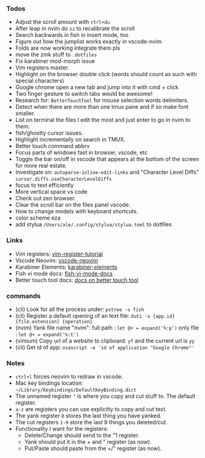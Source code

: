 ### Todos

- Adjust the scroll amount with `ctrl+du`
- After leap in nvim do `zz` to recalibrate the scroll
- Search backwards in fish in insert mode, too
- Figure out how the jumplist works exactly in vscode-nvim.
- Folds are now working integrate them pls
- move the zmk stuff to `.dotfiles`
- Fix karabiner mod-morph issue
- Vim registers master.
- Highlight on the browser double click (words should count as such with special characters)
- Google chrome open a new tab and jump into it with cmd + click
- Two finger gesture to switch tabs would be awesome!
- Research for: `BetterTouchTool` for mouse selection words delimiters.
- Detect when there are more than one tmux pane and if so make font smaller.
- List on terminal the files I edit the most and just enter to go in nvim to them.
- fish/ghostty cursor issues.
- Highlight incrementally on search in TMUX.
- Better touch command abbrv
- Focus parts of windows fast in browser, vscode, etc
- Toggle the bar on/off in vscode that appears at the bottom of the screen for more real estate.
- Investigate on: `autoparse-inline-edit-links` and "Character Level Diffs" `cursor.diffs.useCharacterLevelDiffs`
- focus to text efficiently
- More vertical space vs code
- Check out zen browser.
- Clear the scroll bar on the files panel vscode.
- How to change models with keyboard shortcuts.
- color scheme eza
- add stylua `/Users/ale/.config/stylua/stylua.toml` to dotfiles

### Links

- Vim registers:
  [vim-register-tutorial](https://www.barbarianmeetscoding.com/boost-your-coding-fu-with-vscode-and-vim/copy-paste/)
- Vscode Neovim:
  [vscode-neovim]("https://marketplace.visualstudio.com/items?itemName=asvetliakov.vscode-neovim")
- Karabiner Elements:
  [karabiner-elements]("https://karabiner-elements.pqrs.org/docs/")
- Fish vi mode docs:
  [fish-vi-mode-docs]("https://fishshell.com/docs/current/interactive.html#command-mode")
- Better touch tool docs:
  [docs on better touch tool]("https://docs.folivora.ai/")

### commands

- (cli) Look for all the process under: `pstree -s fish`
- (cli) Register a default opening of an text file: `duti -s {app.id} {file.extension} {operation}`
- (nvim) Yank file name "nvim": full path `:let @+ = expand('%:p')` only file `:let @+ = expand('%:t')`
- (vimium) Copy url of a website to clipboard: `yf` and the current url is `yy`
- (cli) Get id of app: `osascript -e 'id of application "Google Chrome"'`

### Notes

- `ctrl+l` forces neovim to redraw in vscode.
- Mac key bindings location: `~/Library/Keybindings/DefaultKeyBinding.dict`
- The unnamed register `"` is where you copy and cut stuff to. The default register.
- `a-z` are registers you can use explicitly to copy and cut text.
- The yank register `0` stores the last thing you have yanked.
- The cut registers `1-9` store the last 9 things you deleted/cut.
- Functionality I want for the registers:
  - Delete/Change should send to the "1 register.
  - Yank should put it in the + and " register (as now).
  - Put/Paste should paste from the +/" register (as now).
